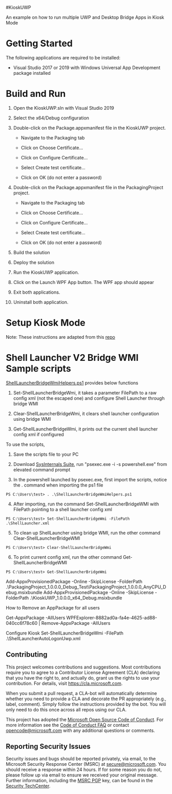 #KioskUWP

An example on how to run multiple UWP and Desktop Bridge Apps in Kiosk Mode

# Getting Started

The following applications are required to be installed:

* Visual Studio 2017 or 2019 with Windows Universal App Development package installed

# Build and Run


1. Open the KioskUWP.sln with Visual Studio 2019

1. Select the x64/Debug configuration

1. Double-click on the Package.appxmanifest file in the KioskUWP project. 

	* Navigate to the Packaging tab
	
	* Click on Choose Certificate...
	
	* Click on Configure Certificate...
	
	* Select Create test certificate...
	
	* Click on OK (do not enter a password)
	
1. Double-click on the Package.appxmanifest file in the PackagingProject project. 

	* Navigate to the Packaging tab
	
	* Click on Choose Certificate...
	
	* Click on Configure Certificate...
	
	* Select Create test certificate...
	
	* Click on OK (do not enter a password)
	
1. Build the solution

1. Deploy the solution

1. Run the KioskUWP application.

1. Click on the Launch WPF App button. The WPF app should appear

1. Exit both applications.

1. Uninstall both application.


# Setup Kiosk Mode

Note: These instructions are adapted from this [repo](https://github.com/microsoft/Windows-iotcore-samples/tree/develop/Samples/ShellLauncherV2/SampleBridgeWmiScripts)

# Shell Launcher V2 Bridge WMI Sample scripts

[ShellLauncherBridgeWmiHelpers.ps1](./ShellLauncherBridgeWmiHelpers.ps1) provides below functions
1. Set-ShellLauncherBridgeWmi, it takes a parameter FilePath to a raw config xml (not the escaped one) and configure Shell Launcher through bridge WMI 

2. Clear-ShellLauncherBridgeWmi, it clears shell launcher configuration using bridge WMI

3. Get-ShellLauncherBridgeWmi, it prints out the current shell launcher config xml if configured

To use the scripts,

1. Save the scripts file to your PC

2. Download [SysInternals Suite](https://download.sysinternals.com/files/SysinternalsSuite.zip), run "psexec.exe -i -s powershell.exe" from elevated command prompt

3. In the powershell launched by psexec.exe, first import the scripts, notice the . command when importing the ps1 file

```
PS C:\Users\test> . .\ShellLauncherBridgeWmiHelpers.ps1
```

4. After importing, run the command Set-ShellLauncherBridgeWMI with FilePath pointing to a shell launcher config xml

```
PS C:\Users\test> Set-ShellLauncherBridgeWmi -FilePath .\ShellLauncher.xml
```

5. To clean up ShellLauncher using bridge WMI, run the other command Clear-ShellLauncherBridgeWMI

```
PS C:\Users\test> Clear-ShellLauncherBridgeWmi
```

6. To print current config xml, run the other command Get-ShellLauncherBridgeWMI

```
PS C:\Users\test> Get-ShellLauncherBridgeWmi
```


Add-AppxProvisionedPackage -Online -SkipLicense -FolderPath .\PackagingProject_1.0.0.0_Debug_Test\PackagingProject_1.0.0.0_AnyCPU_Debug.msixbundle
Add-AppxProvisionedPackage -Online -SkipLicense -FolderPath .\KioskUWP_1.0.0.0_x64_Debug.msixbundle


How to Remove an AppPackage for all users

Get-AppxPackage -AllUsers WPFExplorer-8882ad0a-fa4e-4625-ad88-040cc6f78c60 | Remove-AppxPackage -AllUsers

Configure Kiosk
Set-ShellLauncherBridgeWmi -FilePath .\ShellLauncherAutoLogonUwp.xml



##  Contributing

This project welcomes contributions and suggestions.  Most contributions require you to agree to a
Contributor License Agreement (CLA) declaring that you have the right to, and actually do, grant us
the rights to use your contribution. For details, visit https://cla.microsoft.com.

When you submit a pull request, a CLA-bot will automatically determine whether you need to provide
a CLA and decorate the PR appropriately (e.g., label, comment). Simply follow the instructions
provided by the bot. You will only need to do this once across all repos using our CLA.

This project has adopted the [Microsoft Open Source Code of Conduct](https://opensource.microsoft.com/codeofconduct/).
For more information see the [Code of Conduct FAQ](https://opensource.microsoft.com/codeofconduct/faq/) or
contact [opencode@microsoft.com](mailto:opencode@microsoft.com) with any additional questions or comments.


## Reporting Security Issues

Security issues and bugs should be reported privately, via email, to the Microsoft Security
Response Center (MSRC) at [secure@microsoft.com](mailto:secure@microsoft.com). You should
receive a response within 24 hours. If for some reason you do not, please follow up via
email to ensure we received your original message. Further information, including the
[MSRC PGP](https://technet.microsoft.com/en-us/security/dn606155) key, can be found in
the [Security TechCenter](https://technet.microsoft.com/en-us/security/default).
